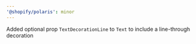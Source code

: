 ```yaml
---
'@shopify/polaris': minor
---
```


Added optional prop `TextDecorationLine` to `Text` to include a line-through decoration
